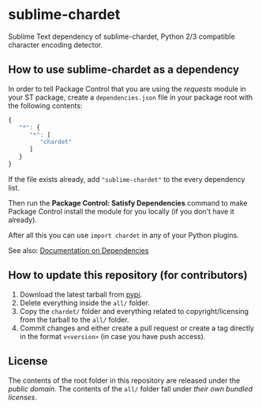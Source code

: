 # sublime-chardet

Sublime Text dependency of sublime-chardet, Python 2/3 compatible character encoding detector.


## How to use sublime-chardet as a dependency

In order to tell Package Control
that you are using the *requests* module
in your ST package,
create a `dependencies.json` file
in your package root
with the following contents:

```js
{
   "*": {
      "*": [
         "chardet"
      ]
   }
}
```

If the file exists already,
add `"sublime-chardet"` to the every dependency list.

Then run the **Package Control: Satisfy Dependencies** command
to make Package Control install the module for you locally
(if you don't have it already).

After all this you can use `import chardet` in any of your Python plugins.

See also:
[Documentation on Dependencies](https://packagecontrol.io/docs/dependencies)


## How to update this repository (for contributors)

1. Download the latest tarball from [pypi][].
2. Delete everything inside the `all/` folder.
3. Copy the `chardet/` folder and everything related to copyright/licensing from the tarball to the `all/` folder.
4. Commit changes and either create a pull request or create a tag directly in the format `v<version>`
   (in case you have push access).


## License

The contents of the root folder in this repository are released under the *public domain*.
The contents of the `all/` folder fall under *their own bundled licenses*.


[requests]: https://chardet.readthedocs.io/
[Sublime Text]: http://sublimetext.com/
[pypi]: https://pypi.python.org/pypi/chardet
